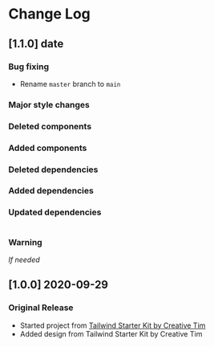 # Change Log

## [1.1.0] date
### Bug fixing
- Rename `master` branch to `main`
### Major style changes

### Deleted components

### Added components

### Deleted dependencies

### Added dependencies

### Updated dependencies
```

```
### Warning
_If needed_

## [1.0.0] 2020-09-29
### Original Release
- Started project from [Tailwind Starter Kit by Creative Tim](https://www.creative-tim.com/learning-lab/tailwind-starter-kit/presentation?ref=ns-changelog)
- Added design from Tailwind Starter Kit by Creative Tim
